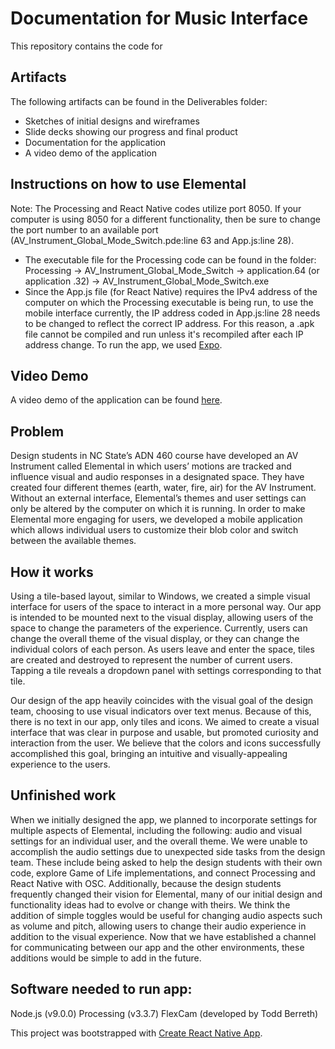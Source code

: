 ﻿# Documentation for Music Interface

This repository contains the code for 

## Artifacts
The following artifacts can be found in the Deliverables folder:
* Sketches of initial designs and wireframes
* Slide decks showing our progress and final product
* Documentation for the application
* A video demo of the application

## Instructions on how to use Elemental
Note: The Processing and React Native codes utilize port 8050. If your computer is using 8050 for a different functionality, then be sure to change the port number to an available port (AV_Instrument_Global_Mode_Switch.pde:line 63 and App.js:line 28).

* The executable file for the Processing code can be found in the folder: Processing -> AV_Instrument_Global_Mode_Switch -> application.64 (or application .32) -> AV_Instrument_Global_Mode_Switch.exe
* Since the App.js file (for React Native) requires the IPv4 address of the computer on which the Processing executable is being run, to use the mobile interface currently, the IP address coded in App.js:line 28 needs to be changed to reflect the correct IP address. For this reason, a .apk file cannot be compiled and run unless it's recompiled after each IP address change. To run the app, we used [Expo](https://facebook.github.io/react-native/docs/getting-started.html).

## Video Demo
A video demo of the application can be found [here](https://m.youtube.com/watch?v=BzfCrF2msBk&feature=youtu.be).

## Problem
Design students in NC State’s ADN 460 course have developed an AV Instrument called Elemental in which users’ motions are tracked and influence visual and audio responses in a designated space. They have created four different themes (earth, water, fire, air) for the AV Instrument. Without an external interface, Elemental’s themes and user settings can only be altered by the computer on which it is running. In order to make Elemental more engaging for users, we developed a mobile application which allows individual users to customize their blob color and switch between the available themes. 

## How it works
Using a tile-based layout, similar to Windows, we created a simple visual interface for users of the space to interact in a more personal way. Our app is intended to be mounted next to the visual display, allowing users of the space to change the parameters of the experience. Currently, users can change the overall theme of the visual display, or they can change the individual colors of each person. As users leave and enter the space, tiles are created and destroyed to represent the number of current users. Tapping a tile reveals a dropdown panel with settings corresponding to that tile.

Our design of the app heavily coincides with the visual goal of the design team, choosing to use visual indicators over text menus. Because of this, there is no text in our app, only tiles and icons. We aimed to create a visual interface that was clear in purpose and usable, but promoted curiosity and interaction from the user. We believe that the colors and icons successfully accomplished this goal, bringing an intuitive and visually-appealing experience to the users.

## Unfinished work
When we initially designed the app, we planned to incorporate settings for multiple aspects of Elemental, including the following: audio and visual settings for an individual user, and the overall theme. We were unable to accomplish the audio settings due to unexpected side tasks from the design team. These include being asked to help the design students with their own code, explore Game of Life implementations, and connect Processing and React Native with OSC. Additionally, because the design students frequently changed their vision for Elemental, many of our initial design and functionality ideas had to evolve or change with theirs. We think the addition of simple toggles would be useful for changing audio aspects such as volume and pitch, allowing users to change their audio experience in addition to the visual experience. Now that we have established a channel for communicating between our app and the other environments, these additions would be simple to add in the future.

## Software needed to run app:
Node.js (v9.0.0)
Processing (v3.3.7)
FlexCam (developed by Todd Berreth)

This project was bootstrapped with [Create React Native App](https://github.com/react-community/create-react-native-app).
